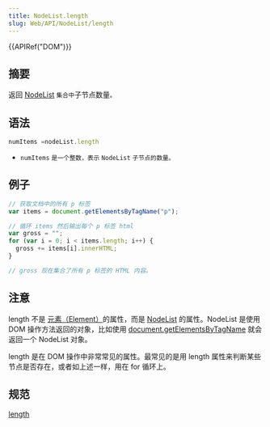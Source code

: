 ```yaml
---
title: NodeList.length
slug: Web/API/NodeList/length
---
```


{{APIRef("DOM")}}

## 摘要

返回 [NodeList](/zh-CN/docs/Web/API/NodeList) `集合中`子节点数量`。`

## 语法

```js
numItems =nodeList.length
```

- `numItems` `是一个整数，表示` `NodeList` `子节点的数量。`

## 例子

```js
// 获取文档中的所有 p 标签
var items = document.getElementsByTagName("p");

// 循环 items 然后输出每个 p 标签 html
var gross = "";
for (var i = 0; i < items.length; i++) {
  gross += items[i].innerHTML;
}

// gross 现在集合了所有 p 标签的 HTML 内容。
```

## 注意

length 不是 [元素（Element）](en/DOM/element)的属性，而是 [NodeList](/zh-CN/docs/Web/API/NodeList) 的属性。NodeList 是使用 DOM 操作方法返回的对象，比如使用 [document.getElementsByTagName](en/DOM/document.getElementsByTagName) 就会返回一个 NodeList 对象。

length 是在 DOM 操作中非常常见的属性。最常见的是用 length 属性来判断某些节点是否存在，或者如上述一样，用在 for 循环上。

## 规范

[length](http://www.w3.org/TR/2000/REC-DOM-Level-2-Core-20001113/core.html#ID-203510337)
